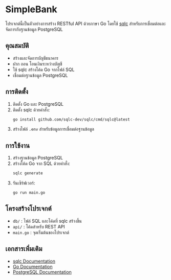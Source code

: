 # SimpleBank

โปรเจกต์นี้เป็นตัวอย่างการสร้าง RESTful API ด้วยภาษา Go โดยใช้ [sqlc](https://sqlc.dev/) สำหรับการเชื่อมต่อและจัดการกับฐานข้อมูล PostgreSQL

## คุณสมบัติ

- สร้างและจัดการบัญชีธนาคาร
- ฝาก ถอน โอนเงินระหว่างบัญชี
- ใช้ sqlc สร้างโค้ด Go จากไฟล์ SQL
- เชื่อมต่อฐานข้อมูล PostgreSQL

## การติดตั้ง

1. ติดตั้ง Go และ PostgreSQL
2. ติดตั้ง sqlc ด้วยคำสั่ง:
    ```bash
    go install github.com/sqlc-dev/sqlc/cmd/sqlc@latest
    ```
3. สร้างไฟล์ `.env` สำหรับข้อมูลการเชื่อมต่อฐานข้อมูล

## การใช้งาน

1. สร้างฐานข้อมูล PostgreSQL
2. สร้างโค้ด Go จาก SQL ด้วยคำสั่ง:
    ```bash
    sqlc generate
    ```
3. รันเซิร์ฟเวอร์:
    ```bash
    go run main.go
    ```

## โครงสร้างโปรเจกต์

- `db/` : ไฟล์ SQL และโค้ดที่ sqlc สร้างขึ้น
- `api/` : โค้ดสำหรับ REST API
- `main.go` : จุดเริ่มต้นของโปรเจกต์

## เอกสารเพิ่มเติม

- [sqlc Documentation](https://docs.sqlc.dev/)
- [Go Documentation](https://golang.org/doc/)
- [PostgreSQL Documentation](https://www.postgresql.org/docs/)

